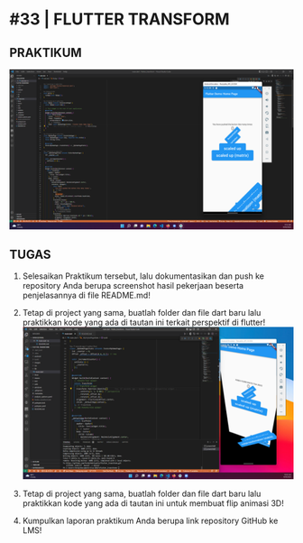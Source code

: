 # #33 | FLUTTER TRANSFORM

## PRAKTIKUM

![Hasil Praktikum](./images/01.png)

## TUGAS

1. Selesaikan Praktikum tersebut, lalu dokumentasikan dan push ke repository Anda berupa screenshot hasil pekerjaan beserta penjelasannya di file README.md!
2. Tetap di project yang sama, buatlah folder dan file dart baru lalu praktikkan kode yang ada di tautan ini terkait perspektif di flutter!
![Hasil Tugas 2](./images/02.png)

3. Tetap di project yang sama, buatlah folder dan file dart baru lalu praktikkan kode yang ada di tautan ini untuk membuat flip animasi 3D!
4. Kumpulkan laporan praktikum Anda berupa link repository GitHub ke LMS!


